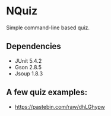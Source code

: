 # NQuiz
Simple command-line based quiz.

## Dependencies
- JUnit 5.4.2
- Gson 2.8.5
- Jsoup 1.8.3

## A few quiz examples:
- https://pastebin.com/raw/dhLGhypw